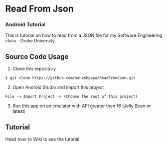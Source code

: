 # Read From Json 
### Android Tutorial
This is tutorial on how to read from a JSON file for my Software Engineering class - Drake University.

## Source Code Usage
1. Clone this repository

  ```
  $ git clone https://github.com/maheshgaya/ReadFromJson.git
  ```
2. Open Android Studio and import this project
  
  ```
  File -> Import Project -> (Choose the root of this project)
  ```

3. Run this app on an emulator with API greater than 16 (Jelly Bean or latest)


## Tutorial
Head over to Wiki to see the tutorial
